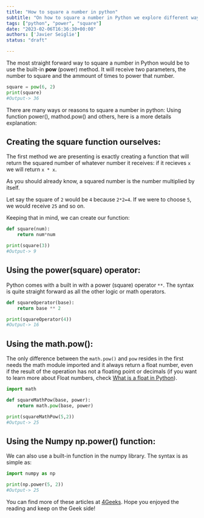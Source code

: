 ```yaml
---
title: "How to square a number in python"
subtitle: "On how to square a number in Python we explore different ways that includes pow(), math.pow, the power operator (**) as we create as well our own function to receive exactly this squared value"
tags: ["python", "power", "square"]
date: "2023-02-06T16:36:30+00:00"
authors: ['Javier Seiglie']
status: "draft"

---
```


The most straight forward way to square a number in Python would be to use the built-in **pow** (power) method. It will receive two parameters, the number to square and the ammount of times to power that number.  

```python
square = pow(6, 2)
print(square)
#Output-> 36
```

There are many ways or reasons to square a number in python: Using function power(), mathod.pow() and others, here is a more details explanation:

## Creating the square function ourselves:

The first method we are presenting is exactly creating a function that will return the squared number of whatever number it receives: if it recieves `x` we will return `x * x`. 

As you should already know, a squared number is the number multiplied by itself.

Let say the square of `2` would be `4` because `2*2=4`. If we were to choose `5`, we would receive `25` and so on.

Keeping that in mind, we can create our function:

```python
def square(num):
    return num*num

print(square(3))
#Output-> 9
```

## Using the power(square) operator:

Python comes with a built in with a power (square) operator `**`. The syntax is quite straight forward as all the other logic or math operators.

```python
def squareOperator(base):
    return base ** 2

print(squareOperator(4))
#Output-> 16
```

## Using the math.pow():

The only difference between the `math.pow()` and `pow` resides in the first needs the math module imported and it always return a float number, even if the result of the operation has not a floating point or decimals (if you want to learn more about Float numbers, check [What is a float in Python](https://4geeks.com/how-to/what-is-float-in-python "What is a float in Python")).

```python
import math

def squareMathPow(base, power):
    return math.pow(base, power)

print(squareMathPow(5,2))
#Output-> 25
```

## Using the Numpy np.power() function:

We can also use a built-in function in the numpy library. The syntax is as simple as:

```python
import numpy as np

print(np.power(5, 2))
#Output-> 25
```

You can find more of these articles at [4Geeks](https://4geeks.com/). Hope you enjoyed the reading and keep on the Geek side!
